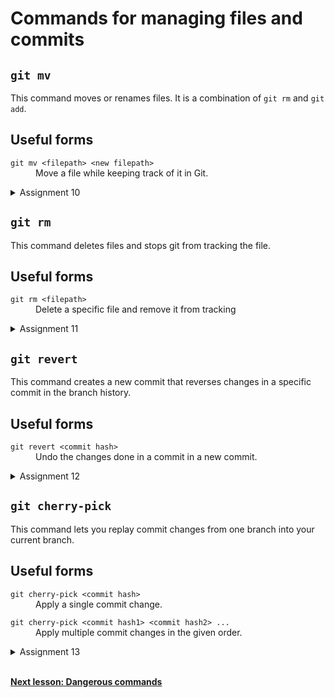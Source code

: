 # Commands for managing files and commits

## `git mv`

This command moves or renames files. It is a combination of `git rm` and `git add`.

## Useful forms

<dl>
  <dt><code>git mv &lt;filepath&gt; &lt;new filepath&gt;</code></dt>
  <dd>Move a file while keeping track of it in Git.</dd>
</dl>

<details>
  <summary>Assignment 10</summary>
  <p>Rename the <code>new-file.md</code> file to <code>old-file.md</code> and commit the change.</p>
</details>

## `git rm`

This command deletes files and stops git from tracking the file.

## Useful forms

<dl>
  <dt><code>git rm &lt;filepath&gt;</code></dt>
  <dd>Delete a specific file and remove it from tracking</dd>
</dl>

<details>
  <summary>Assignment 11</summary>
  <p>Delete <code>old-file.md</code> and commit the change.</p>
</details>

## `git revert`

This command creates a new commit that reverses changes in a specific commit in the branch history.

## Useful forms

<dl>
  <dt><code>git revert &lt;commit hash&gt;</code></dt>
  <dd>Undo the changes done in a commit in a new commit.</dd>
</dl>

<details>
  <summary>Assignment 12</summary>
  <p>Undo the deletion and renaming of the <code>new-file.md</code> file.</p>
</details>

## `git cherry-pick`

This command lets you replay commit changes from one branch into your current branch.

## Useful forms

<dl>
  <dt><code>git cherry-pick &lt;commit hash&gt;</code></dt>
  <dd>Apply a single commit change.</dd>
</dl>

<dl>
  <dt><code>git cherry-pick &lt;commit hash1&gt; &lt;commit hash2&gt; ...</code></dt>
  <dd>Apply multiple commit changes in the given order.</dd>
</dl>

<details>
  <summary>Assignment 13</summary>
  <ul>
    <li>Create a new branch called <code>combined</code> off the <code>master</code> branch.</li>
    <li>Use <code>git log</code> to identify your changes in the <code>add-new-file</code> and <code>sequence</code> branches.</li>
    <li>Cherry pick the unique changes from the <code>add-new-file</code> and <code>sequence</code> branches into this one.</li>
  </ul>
</details>

<br/>

**[Next lesson: Dangerous commands](dangerous-commands.md)**
